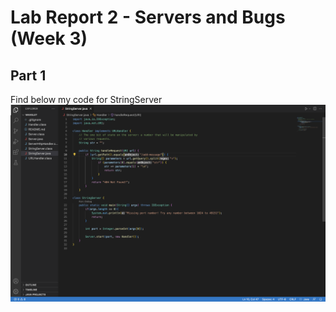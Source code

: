 # Lab Report 2 - Servers and Bugs (Week 3)
## Part 1
Find below my code for StringServer
![Image](code.png)

